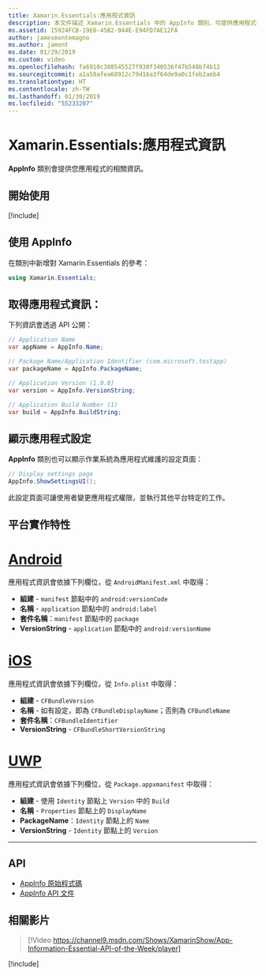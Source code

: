 ```yaml
---
title: Xamarin.Essentials:應用程式資訊
description: 本文件描述 Xamarin.Essentials 中的 AppInfo 類別，可提供應用程式的相關資訊。 例如，會公開應用程式名稱和版本。
ms.assetid: 15924FCB-19E0-45B2-944E-E94FD7AE12FA
author: jamesmontemagno
ms.author: jamont
ms.date: 01/29/2019
ms.custom: video
ms.openlocfilehash: fa6910c380545527f930f340536f47b548b74b12
ms.sourcegitcommit: a1a58afea68912c79d16a3f64de9a0c1feb2aeb4
ms.translationtype: HT
ms.contentlocale: zh-TW
ms.lasthandoff: 01/30/2019
ms.locfileid: "55233207"
---
```

# <a name="xamarinessentials-app-information"></a>Xamarin.Essentials:應用程式資訊

**AppInfo** 類別會提供您應用程式的相關資訊。

## <a name="get-started"></a>開始使用

[!include[](~/essentials/includes/get-started.md)]

## <a name="using-appinfo"></a>使用 AppInfo

在類別中新增對 Xamarin.Essentials 的參考：

```csharp
using Xamarin.Essentials;
```

## <a name="obtaining-application-information"></a>取得應用程式資訊：

下列資訊會透過 API 公開：

```csharp
// Application Name
var appName = AppInfo.Name;

// Package Name/Application Identifier (com.microsoft.testapp)
var packageName = AppInfo.PackageName;

// Application Version (1.0.0)
var version = AppInfo.VersionString;

// Application Build Number (1)
var build = AppInfo.BuildString;
```

## <a name="displaying-application-settings"></a>顯示應用程式設定

**AppInfo** 類別也可以顯示作業系統為應用程式維護的設定頁面：

```csharp
// Display settings page
AppInfo.ShowSettingsUI();
```

此設定頁面可讓使用者變更應用程式權限，並執行其他平台特定的工作。

## <a name="platform-implementation-specifics"></a>平台實作特性

# <a name="androidtabandroid"></a>[Android](#tab/android)

應用程式資訊會依據下列欄位，從 `AndroidManifest.xml` 中取得：

- **組建** - `manifest` 節點中的 `android:versionCode`
- **名稱** - `application` 節點中的 `android:label`
- **套件名稱**：`manifest` 節點中的 `package`
- **VersionString** - `application` 節點中的 `android:versionName`

# <a name="iostabios"></a>[iOS](#tab/ios)

應用程式資訊會依據下列欄位，從 `Info.plist` 中取得：

- **組建** - `CFBundleVersion`
- **名稱** - 如有設定，即為 `CFBundleDisplayName`；否則為 `CFBundleName`
- **套件名稱**：`CFBundleIdentifier`
- **VersionString** - `CFBundleShortVersionString`

# <a name="uwptabuwp"></a>[UWP](#tab/uwp)

應用程式資訊會依據下列欄位，從 `Package.appxmanifest` 中取得：

- **組建** - 使用 `Identity` 節點上 `Version` 中的 `Build`
- **名稱** - `Properties` 節點上的 `DisplayName`
- **PackageName**：`Identity` 節點上的 `Name`
- **VersionString** - `Identity` 節點上的 `Version`


--------------

## <a name="api"></a>API

- [AppInfo 原始程式碼](https://github.com/xamarin/Essentials/tree/master/Xamarin.Essentials/AppInfo)
- [AppInfo API 文件](xref:Xamarin.Essentials.AppInfo)

## <a name="related-video"></a>相關影片

> [!Video https://channel9.msdn.com/Shows/XamarinShow/App-Information-Essential-API-of-the-Week/player]

[!include[](~/essentials/includes/xamarin-show-essentials.md)]
